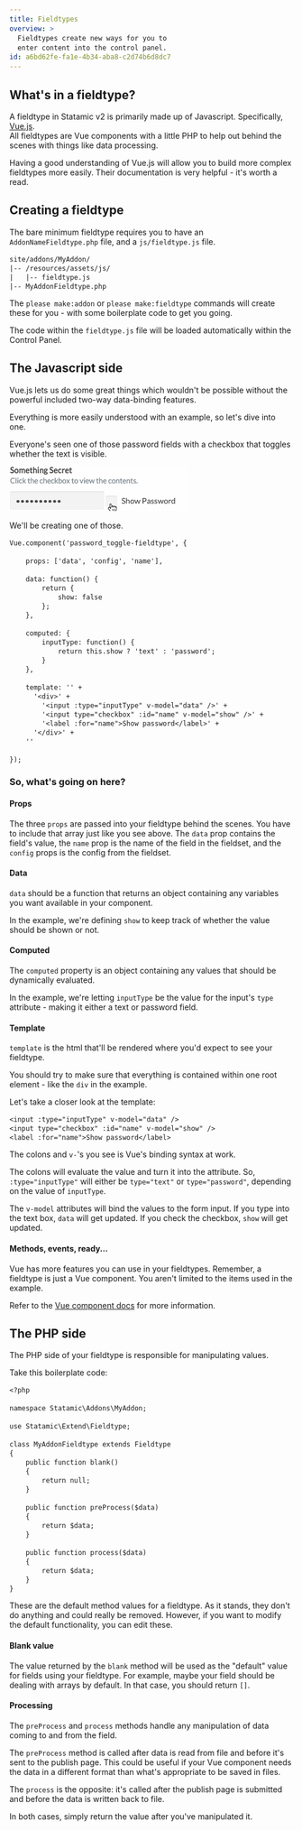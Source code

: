 ```yaml
---
title: Fieldtypes
overview: >
  Fieldtypes create new ways for you to
  enter content into the control panel.
id: a6bd62fe-fa1e-4b34-aba8-c2d74b6d8dc7
---
```

## What's in a fieldtype?

A fieldtype in Statamic v2 is primarily made up of Javascript. Specifically, [Vue.js][vue].  
All fieldtypes are Vue components with a little PHP to help out behind the scenes with things like data processing.

Having a good understanding of Vue.js will allow you to build more complex fieldtypes more easily. Their documentation is very helpful - it's worth a read.


## Creating a fieldtype

The bare minimum fieldtype requires you to have an `AddonNameFieldtype.php` file, and a `js/fieldtype.js` file.


``` .language-files
site/addons/MyAddon/
|-- /resources/assets/js/
|   |-- fieldtype.js
|-- MyAddonFieldtype.php
```

The `please make:addon` or `please make:fieldtype` commands will create these for you - with some boilerplate code to get you going.

The code within the `fieldtype.js` file will be loaded automatically within the Control Panel.

## The Javascript side

Vue.js lets us do some great things which wouldn't be possible without the powerful included two-way data-binding features.

Everything is more easily understood with an example, so let's dive into one.

Everyone's seen one of those password fields with a checkbox that toggles whether the text is visible.

![](/assets/examples/password-fieldtype.gif)

We'll be creating one of those. 

``` .language-javascript
Vue.component('password_toggle-fieldtype', {

    props: ['data', 'config', 'name'],

    data: function() {
        return {
            show: false
        };
    },

    computed: {
        inputType: function() {
            return this.show ? 'text' : 'password';
        }
    }, 

    template: '' +
      '<div>' +
        '<input :type="inputType" v-model="data" />' +
        '<input type="checkbox" :id="name" v-model="show" />' +
        '<label :for="name">Show password</label>' +
      '</div>' +
    ''

});
```

### So, what's going on here?

#### Props

The three `props` are passed into your fieldtype behind the scenes. You have to include that array just like you see above. The `data` prop contains the field's value, the `name` prop is the name of the field in the fieldset, and the `config` props is the config from the fieldset.

#### Data 

`data` should be a function that returns an object containing any variables you want available in your component.

In the example, we're defining `show` to keep track of whether the value should be shown or not.

#### Computed

The `computed` property is an object containing any values that should be dynamically evaluated.

In the example, we're letting `inputType` be the value for the input's `type` attribute - making it either a text or password field.

#### Template

`template` is the html that'll be rendered where you'd expect to see your fieldtype.

You should try to make sure that everything is contained within one root element - like the `div` in the example.

Let's take a closer look at the template:

```
<input :type="inputType" v-model="data" />
<input type="checkbox" :id="name" v-model="show" />
<label :for="name">Show password</label>
```

The colons and `v-`'s you see is Vue's binding syntax at work.

The colons will evaluate the value and turn it into the attribute. So, `:type="inputType"` will either be `type="text"` or `type="password"`, depending on the value of `inputType`.

The `v-model` attributes will bind the values to the form input. If you type into the text box, `data` will get updated. If you check the checkbox, `show` will get updated.

#### Methods, events, ready...

Vue has more features you can use in your fieldtypes. Remember, a fieldtype is just a Vue component. You aren't limited to the items used in the example.

Refer to the [Vue component docs][vue-component] for more information.

## The PHP side

The PHP side of your fieldtype is responsible for manipulating values.

Take this boilerplate code:

``` .language-php
<?php

namespace Statamic\Addons\MyAddon;

use Statamic\Extend\Fieldtype;

class MyAddonFieldtype extends Fieldtype
{
    public function blank()
    {
        return null;
    }

    public function preProcess($data)
    {
        return $data;
    }

    public function process($data)
    {
        return $data;
    }
}
```

These are the default method values for a fieldtype. As it stands, they don't do anything and could really be removed. However, if you want to modify the default functionality, you can edit these.

#### Blank value

The value returned by the `blank` method will be used as the "default" value for fields using your fieldtype. For example, maybe your field should be dealing with arrays by default. In that case, you should return `[]`.

#### Processing

The `preProcess` and `process` methods handle any manipulation of data coming to and from the field.

The `preProcess` method is called after data is read from file and before it's sent to the publish page. This could be useful if your Vue component needs the data in a different format than what's appropriate to be saved in files.

The `process` is the opposite: it's called after the publish page is submitted and before the data is written back to file.

In both cases, simply return the value after you've manipulated it.



[vue]: http://vuejs.org
[vue-component]: http://vuejs.org/guide/components.html
